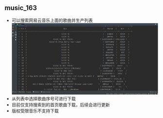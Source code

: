 ## music_163

+ 可以搜索网易云音乐上面的歌曲并生产列表  
![Image](https://github.com/OD-Ice/music_163/raw/master/img/music.PNG)
+ 从列表中选择歌曲序号可进行下载
+ 目前仅支持搜索到的首页歌曲下载，后续会进行更新
+ 版权受限音乐不支持下载

